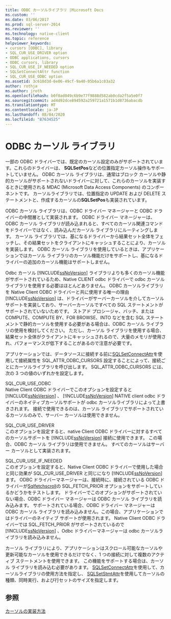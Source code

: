 ```yaml
---
title: ODBC カーソルライブラリ |Microsoft Docs
ms.custom: ''
ms.date: 03/06/2017
ms.prod: sql-server-2014
ms.reviewer: ''
ms.technology: native-client
ms.topic: reference
helpviewer_keywords:
- cursors [ODBC], library
- SQL_CUR_USE_DRIVER option
- ODBC applications, cursors
- ODBC cursors, library
- SQL_CUR_USE_IF_NEEDED option
- SQLSetConnectAttr function
- SQL_CUR_USE_ODBC option
ms.assetid: 3c610d3d-6e06-49cf-9a40-05b6a1c83a32
author: rothja
ms.author: jroth
ms.openlocfilehash: b0f0ad049c6b9e77f9888d582ab0cda2f5a5e0f7
ms.sourcegitcommit: ad4d92dce894592a259721a1571b1d8736abacdb
ms.translationtype: MT
ms.contentlocale: ja-JP
ms.lasthandoff: 08/04/2020
ms.locfileid: "87634525"
---
```

# <a name="odbc-cursor-library"></a>ODBC カーソル ライブラリ
  一部の ODBC ドライバーでは、既定のカーソル設定のみがサポートされています。これらのドライバーは、 **SQLSetPos**などの位置指定カーソル操作もサポートしていません。 ODBC カーソル ライブラリは、通常はブロック カーソルや静的カーソルがサポートされないドライバーに対して、これらのカーソルを実装するときに使用される MDAC (Microsoft Data Access Components) のコンポーネントです。 カーソルライブラリでは、位置指定の UPDATE および DELETE ステートメントと、作成するカーソルの**SQLSetPos**も実装されています。  
  
 ODBC カーソル ライブラリは、ODBC ドライバー マネージャーと ODBC ドライバーの中間層として実装されます。 ODBC ドライバー マネージャーは、ODBC カーソル ライブラリが読み込まれると、すべてのカーソル関連コマンドをドライバーではなく、読み込んだカーソル ライブラリにルーティングします。 カーソル ライブラリでは、基になるドライバーから結果セット全体をフェッチし、その結果セットをクライアントにキャッシュすることにより、カーソルを実装します。 ODBC カーソル ライブラリを使用しているときは、アプリケーションではカーソル ライブラリのカーソル機能だけをサポートし、基になるドライバーの追加のカーソル機能はサポートしません。  
  
 Odbc カーソル [!INCLUDE[ssNoVersion](../../../includes/ssnoversion-md.md)] ライブラリよりも多くのカーソル機能がサポートされているため、Native CLIENT odbc ドライバーで odbc カーソルライブラリを使用する必要はほとんどありません。 ODBC カーソルライブラリを Native Client ODBC ドライバーと共に使用する唯一の理由 [!INCLUDE[ssNoVersion](../../../includes/ssnoversion-md.md)] は、ドライバーがサーバーカーソルを介してカーソルサポートを実装しており、サーバーカーソルですべての SQL ステートメントがサポートされていないためです。 ストアド プロシージャ、バッチ、または COMPUTE、COMPUTE BY、FOR BROWSE、INTO などを含む SQL ステートメントで静的カーソルを使用する必要がある場合は、ODBC カーソル ライブラリの使用を検討してください。 ただし、カーソル ライブラリを使用する場合、結果セット全体がクライアントにキャッシュされるので、大量のメモリが使用され、パフォーマンスが低下することがあるので注意が必要です。  
  
 アプリケーションでは、データソースに接続する前に[SQLSetConnectAttr](../../native-client-odbc-api/sqlsetconnectattr.md)を使用して接続属性を SQL_ATTR_ODBC_CURSORS 設定することによって、接続ごとにカーソルライブラリを呼び出します。 SQL_ATTR_ODBC_CURSORS には、次の 3 つの値のいずれかを設定します。  
  
 SQL_CUR_USE_ODBC  
 Native Client ODBC ドライバーでこのオプションを設定すると [!INCLUDE[ssNoVersion](../../../includes/ssnoversion-md.md)] 、 [!INCLUDE[ssNoVersion](../../../includes/ssnoversion-md.md)] NATIVE client odbc ドライバーのネイティブカーソルサポートが odbc カーソルライブラリによって上書きされます。 接続で使用できるのは、カーソル ライブラリでサポートされているカーソルのみで、サーバー カーソルは使用できません。  
  
 SQL_CUR_USE_DRIVER   
 このオプションを設定すると、native Client ODBC ドライバーに対するすべてのカーソルサポートを [!INCLUDE[ssNoVersion](../../../includes/ssnoversion-md.md)] 接続に使用できます。 この場合、ODBC カーソル ライブラリは使用できません。 すべてのカーソルはサーバー カーソルとして実装されます。  
  
 SQL_CUR_USE_IF_NEEDED   
 このオプションを設定すると、Native Client ODBC ドライバーで使用した場合と同じ効果が SQL_CUR_USE_DRIVER と同じになり [!INCLUDE[ssNoVersion](../../../includes/ssnoversion-md.md)] ます。 ODBC ドライバーマネージャーは、接続時に、接続されている ODBC ドライバーが[Sqlfetchscroll](../../native-client-odbc-api/sqlfetchscroll.md)の SQL_FETCH_PRIOR オプションをサポートしているかどうかをテストします。 ドライバーでこのオプションがサポートされていない場合、ODBC ドライバー マネージャーは ODBC カーソル ライブラリを読み込みます。 サポートされている場合、ODBC ドライバー マネージャーは ODBC カーソル ライブラリを読み込みません。この場合、アプリケーションではドライバーのネイティブ サポートが使用されます。 Native Client ODBC ドライバーでは SQL_FETCH_PRIOR がサポートされているので [!INCLUDE[ssNoVersion](../../../includes/ssnoversion-md.md)] 、Odbc ドライバーマネージャーは odbc カーソルライブラリを読み込みません。  
  
 カーソル ライブラリにより、アプリケーションはスクロール可能なカーソルや更新可能なカーソルを使用できるだけでなく、1 つの接続に対して複数のアクティブ ステートメントを使用できます。 この機能をサポートする場合は、カーソル ライブラリを読み込む必要があります。 [SQLSetConnectAttr](../../native-client-odbc-api/sqlsetconnectattr.md)を使用して、カーソルライブラリの使用方法を指定し、 [SQLSetStmtAttr](../../native-client-odbc-api/sqlsetstmtattr.md)を使用してカーソルの種類、同時実行、および行セットのサイズを指定します。  
  
## <a name="see-also"></a>参照  
 [カーソルの実装方法](how-cursors-are-implemented.md)  
  
  
